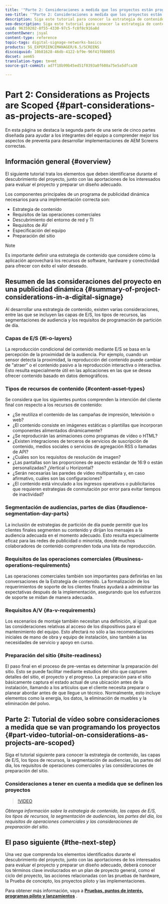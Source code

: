 ```yaml
---
title: '"Parte 2: Consideraciones a medida que los proyectos están programados"'
seo-title: '"Parte 2: Consideraciones a medida que los proyectos están programados"'
description: Siga este tutorial para conocer la estrategia de contenido, las capas de E/S, los tipos de recursos, la segmentación de audiencias, las partes del día, los requisitos de operaciones comerciales y las consideraciones de preparación del sitio.
seo-description: Siga este tutorial para conocer la estrategia de contenido, las capas de E/S, los tipos de recursos, la segmentación de audiencias, las partes del día, los requisitos de operaciones comerciales y las consideraciones de preparación del sitio.
uuid: 96359202-8f55-4330-97c5-fc8f8c916a8d
contentOwner: jsyal
content-type: reference
topic-tags: digital-signage-networks-basics
products: SG_EXPERIENCEMANAGER/6.5/SCREENS
discoiquuid: 10b81628-46db-4122-bf9e-96f41f080055
docset: aem65
translation-type: tm+mt
source-git-commit: ad7f18b99b45ed51f0393a0f608a75e5a5dfca30

---
```



# Part 2: Considerations as Projects are Scoped {#part-considerations-as-projects-are-scoped}

En esta página se destaca la segunda parte de una serie de cinco partes diseñada para ayudar a los integrantes del equipo a comprender mejor los aspectos de preventa para desarrollar implementaciones de AEM Screens correctas.

## Información general {#overview}

El siguiente tutorial trata los elementos que deben identificarse durante el descubrimiento del proyecto, junto con las aportaciones de los interesados para evaluar el proyecto y preparar un diseño adecuado.

Los componentes principales de un programa de publicidad dinámica necesarios para una implementación correcta son:

* Estrategia de contenido
* Requisitos de las operaciones comerciales
* Descubrimiento del entorno de red y TI
* Requisitos de AV
* Especificación del equipo
* Preparación del sitio

>[!NOTE]
>
>Es importante definir una estrategia de contenido que considere cómo la aplicación aprovechará los recursos de software, hardware y conectividad para ofrecer con éxito el valor deseado.

## Resumen de las consideraciones del proyecto en una publicidad dinámica {#summary-of-project-considerations-in-a-digital-signage}

Al desarrollar una estrategia de contenido, existen varias consideraciones, entre las que se incluyen las capas de E/S, los tipos de recursos, las segmentaciones de audiencia y los requisitos de programación de partición de día.

### Capas de E/S {#i-o-layers}

La reproducción condicional del contenido mediante E/S se basa en la percepción de la proximidad de la audiencia. Por ejemplo, cuando un sensor detecta la proximidad, la reproducción del contenido puede cambiar de "atraer" o el contenido pasivo a la reproducción interactiva o interactiva. Esto resulta especialmente útil en las aplicaciones en las que se desea ofrecer contenido basado en datos demográficos.

### Tipos de recursos de contenido {#content-asset-types}

Se considera que los siguientes puntos comprenden la intención del cliente final con respecto a los recursos de contenido:

* ¿Se reutiliza el contenido de las campañas de impresión, televisión o web?
* ¿El contenido consiste en imágenes estáticas o plantillas que incorporan componentes alimentados dinámicamente?
* ¿Se reproducirán las animaciones como programas de vídeo o HTML?
* ¿Existen integraciones de terceros de servicios de suscripción de contenido, medios sociales o servicios de agregación RSS o llamadas de API?
* ¿Cuáles son los requisitos de resolución de imagen?
* ¿Las pantallas son las proporciones de aspecto estándar de 16:9 o están personalizadas? ¿Vertical u Horizontal?
* ¿Serán necesarias las paredes de vídeo multipantalla y, en caso afirmativo, cuáles son las configuraciones?
* ¿El contenido está vinculado a los ingresos operativos o publicitarios que requieren estrategias de conmutación por error para evitar tiempos de inactividad?

### Segmentación de audiencias, partes de días {#audience-segmentation-day-parts}

La inclusión de estrategias de partición de día puede permitir que los clientes finales segmenten su contenido y dirijan los mensajes a la audiencia adecuada en el momento adecuado. Esto resulta especialmente eficaz para las redes de publicidad o minorista, donde muchos colaboradores de contenido comprenden toda una lista de reproducción.

### Requisitos de las operaciones comerciales {#business-operations-requirements}

Las operaciones comerciales también son importantes para definirlas en las conversaciones de la Estrategia de contenido. La formalización de los requerimientos de soporte de los clientes finales ayudará a administrar las expectativas después de la implementación, asegurando que los esfuerzos de soporte se midan de manera adecuada.

### Requisitos A/V {#a-v-requirements}

Los escenarios de montaje también necesitan una definición, al igual que las consideraciones relativas al acceso de los dispositivos para el mantenimiento del equipo. Esto afectará no sólo a las recomendaciones iniciales de mano de obra y equipo de instalación, sino también a las necesidades de servicio y apoyo en curso.

### Preparación del sitio {#site-readiness}

El paso final en el proceso de pre-ventas es determinar la preparación del sitio. Esto se puede facilitar mediante estudios del sitio que capturen detalles del sitio, el proyecto y el progreso. La preparación para el sitio básicamente captura el estado actual de una ubicación antes de la instalación, llamando a los artículos que el cliente necesita preparar o planear abordar antes de que llegue un técnico. Normalmente, esto incluye elementos como la energía, los datos, la eliminación de muebles y la eliminación del polvo.

## Parte 2: Tutorial de vídeo sobre consideraciones a medida que se van programando los proyectos {#part-video-tutorial-on-considerations-as-projects-are-scoped}

Siga el tutorial siguiente para conocer la estrategia de contenido, las capas de E/S, los tipos de recursos, la segmentación de audiencias, las partes del día, los requisitos de operaciones comerciales y las consideraciones de preparación del sitio.

### Consideraciones a tener en cuenta a medida que se definen los proyectos

>[!VIDEO](https://video.tv.adobe.com/v/28380?captions=spa)

*Obtenga información sobre la estrategia de contenido, las capas de E/S, los tipos de recursos, la segmentación de audiencias, las partes del día, los requisitos de operaciones comerciales y las consideraciones de preparación del sitio.*

## El paso siguiente {#the-next-step}

Una vez que comprenda los elementos identificados durante el descubrimiento del proyecto, junto con las aportaciones de los interesados para evaluar el proyecto y preparar un diseño adecuado, deberá conocer los términos clave involucrados en un plan de proyecto general, como el ciclo del proyecto, las acciones relacionadas con las pruebas de hardware, la Prueba de concepto, los proyectos piloto y las implementaciones.

Para obtener más información, vaya a **[Pruebas, puntos de interés, programas piloto y lanzamientos](testing-pocs-pilots-rollouts.md)** .
